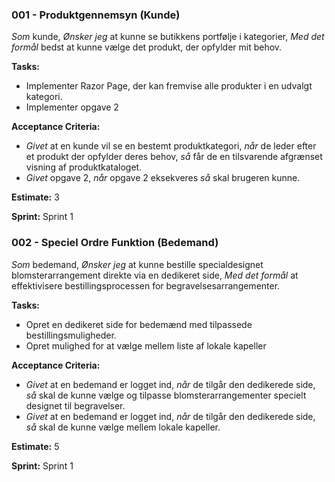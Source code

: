 ### 001 - Produktgennemsyn (Kunde)
*Som* kunde, *Ønsker jeg* at kunne se butikkens portfølje i kategorier, *Med det formål* bedst at kunne vælge det produkt, der opfylder mit behov.

**Tasks:**
- Implementer Razor Page, der kan fremvise alle produkter i en udvalgt kategori.
- Implementer opgave 2

**Acceptance Criteria:**
- *Givet* at en kunde vil se en bestemt produktkategori, *når* de leder efter et produkt der opfylder deres behov, *så* får de en tilsvarende afgrænset visning af produktkataloget.
- *Givet* opgave 2, *når* opgave 2 eksekveres *så* skal brugeren kunne.

**Estimate:** 3

**Sprint:** Sprint 1

### 002 - Speciel Ordre Funktion (Bedemand)
*Som* bedemand, *Ønsker jeg* at kunne bestille specialdesignet blomsterarrangement direkte via en dedikeret side, *Med det formål* at effektivisere bestillingsprocessen for begravelsesarrangementer.

**Tasks:**
- Opret en dedikeret side for bedemænd med tilpassede bestillingsmuligheder.
- Opret mulighed for at vælge mellem liste af lokale kapeller

**Acceptance Criteria:**
- *Givet* at en bedemand er logget ind, *når* de tilgår den dedikerede side, *så* skal de kunne vælge og tilpasse blomsterarrangementer specielt designet til begravelser.
- *Givet* at en bedemand er logget ind, *når* de tilgår den dedikerede side, *så* skal de kunne vælge mellem lokale kapeller.

**Estimate:** 5

**Sprint:** Sprint 1